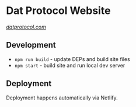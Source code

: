 # Dat Protocol Website

*[datprotocol.com](https://www.datprotocol.com)*

## Development

* `npm run build` - update DEPs and build site files
* `npm start` - build site and run local dev server

## Deployment

Deployment happens automatically via Netlify.
